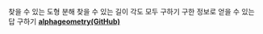 찾을 수 있는 도형 분해
찾을 수 있는 길이 각도 모두 구하기
구한 정보로 얻을 수 있는 답 구하기
**[alphageometry(GitHub)](https://github.com/google-deepmind/alphageometry)**
